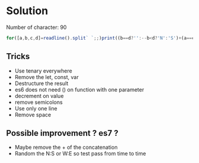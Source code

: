 # Solution

Number of character: 90

```Javascript
for([a,b,c,d]=readline().split` `;;)print((b==d?'':--b<d?'N':'S')+(a==c?'':a<c--?'W':'E'))
```

## Tricks

- Use tenary everywhere
- Remove the let, const, var
- Destructure the result
- es6 does not need () on function with one parameter
- decrement on value
- remove semicolons
- Use only one line
- Remove space

## Possible improvement ? es7 ?

- Maybe remove the + of the concatenation
- Random the N:S or W:E so test pass from time to time
